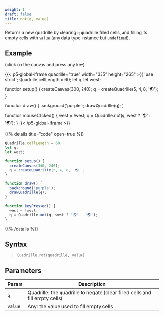```yaml
---
weight: 1
draft: false
title: not(q, value)
---
```


Returns a new quadrille by clearing `q` quadrille filled cells, and filling its empty cells with `value` (any data type instance but `undefined`).

## Example

(click on the canvas and press any key)

{{< p5-global-iframe quadrille="true" width="325" height="265" >}}
'use strict';
Quadrille.cellLength = 60;
let q;
let west;

function setup() {
  createCanvas(300, 240);
  q = createQuadrille(5, 4, 8, '🌏');
}

function draw() {
  background('purple');
  drawQuadrille(q);
}

function mouseClicked() {
  west = !west;
  q = Quadrille.not(q, west ? '🌎' : '🌏');
}
{{< /p5-global-iframe >}}

{{% details title="code" open=true %}}
```js
Quadrille.cellLength = 60;
let q;
let west;

function setup() {
  createCanvas(300, 240);
  q = createQuadrille(5, 4, 8, '🌏');
}

function draw() {
  background('purple');
  drawQuadrille(q);
}

function keyPressed() {
  west = !west;
  q = Quadrille.not(q, west ? '🌎' : '🌏');
}
```
{{% /details %}}

## Syntax

> `Quadrille.not(quadrille, value)`

## Parameters

| Param   | Description                                                                  |
|---------|------------------------------------------------------------------------------|
| `q`     | Quadrille: the quadrille to negate (clear filled cells and fill empty cells) |
| `value` | Any: the value used to fill empty cells                                      |